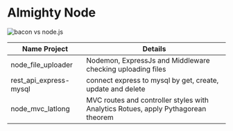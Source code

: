 # Almighty Node
![bacon vs node.js](https://github.com/samiti3d/baconvsnodejs/blob/main/baconvsnode.png)

Name Project  | Details
------------- | -------------
node_file_uploader  | Nodemon, ExpressJs and Middleware checking uploading files
rest_api_express-mysql  | connect express to mysql by get, create, update and delete
node_mvc_latlong  | MVC routes and controller styles with Analytics Rotues, apply Pythagorean theorem
